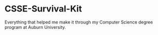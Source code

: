 # CSSE-Survival-Kit
Everything that helped me make it through my Computer Science degree program at Auburn University.
